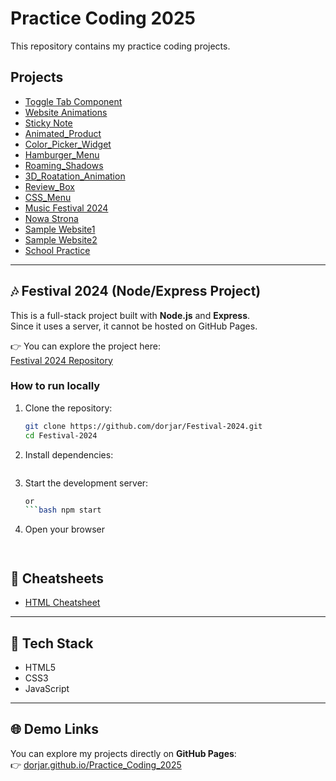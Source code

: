 # Practice Coding 2025

This repository contains my practice coding projects.

## Projects
- [Toggle Tab Component](./toggle-tab-component/)
- [Website Animations](./website-animations/)
- [Sticky Note](./Sticky-Note/)
- [Animated_Product](./Animated_Product/)
- [Color_Picker_Widget](./Color_Picker_Widget/)
- [Hamburger_Menu](./Hamburger_Menu/)
- [Roaming_Shadows](./Roaming_Shadows/)
- [3D_Roatation_Animation](./3D_Roatation_Animation/)
- [Review_Box](./Review_Box/)
- [CSS_Menu](./CSS_Menu/)
- [Music Festival 2024](./Web_Assessment_2024/)
- [Nowa Strona](./Nowa%20Strona/)
- [Sample Website1](./Completed%20HTML/)
- [Sample Website2](./Sample_website/)
- [School Practice](./Week%204/)



---
## 🎶 Festival 2024 (Node/Express Project)

This is a full-stack project built with **Node.js** and **Express**.  
Since it uses a server, it cannot be hosted on GitHub Pages.  

👉 You can explore the project here:  
[Festival 2024 Repository](https://github.com/dorjar/Festival-2024)

### How to run locally
1. Clone the repository:
   ```bash
   git clone https://github.com/dorjar/Festival-2024.git
   cd Festival-2024

2. Install dependencies:
   ```bash npm install

3. Start the development server: 
    ```bash node index.js
    or
    ```bash npm start
    
4. Open your browser
   ```bash http://localhost:5000/



## 📘 Cheatsheets
- [HTML Cheatsheet](./HTML_Cheatsheet.md)

---

## 🔧 Tech Stack
- HTML5  
- CSS3  
- JavaScript 


---

## 🌐 Demo Links
You can explore my projects directly on **GitHub Pages**:  
👉 [dorjar.github.io/Practice_Coding_2025](https://dorjar.github.io/Practice_Coding_2025/)  






